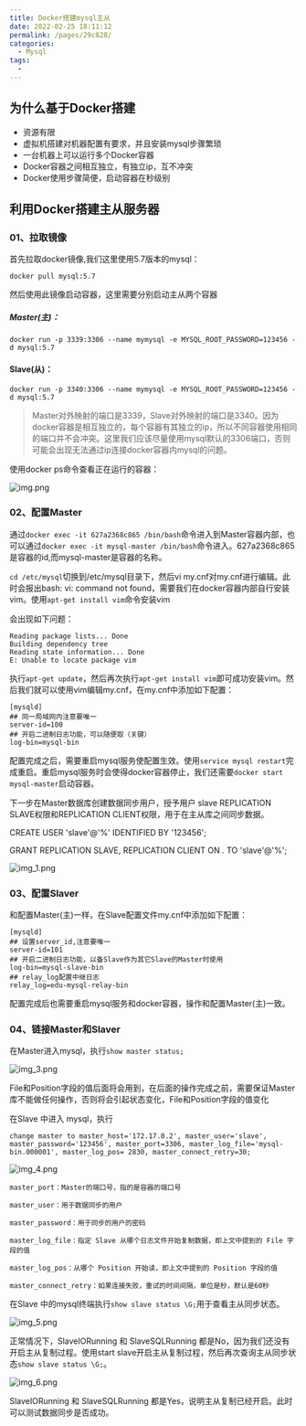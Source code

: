 ```yaml
---
title: Docker搭建mysql主从
date: 2022-02-25 18:11:12
permalink: /pages/29c828/
categories:
  - Mysql
tags:
  - 
---
```



## 为什么基于Docker搭建
- 资源有限
- 虚拟机搭建对机器配置有要求，并且安装mysql步骤繁琐
- 一台机器上可以运行多个Docker容器
- Docker容器之间相互独立，有独立ip，互不冲突
- Docker使用步骤简便，启动容器在秒级别

## 利用Docker搭建主从服务器
### 01、拉取镜像

首先拉取docker镜像,我们这里使用5.7版本的mysql：

`docker pull mysql:5.7`

然后使用此镜像启动容器，这里需要分别启动主从两个容器


##### Master(主)：

    docker run -p 3339:3306 --name mymysql -e MYSQL_ROOT_PASSWORD=123456 -d mysql:5.7

#### Slave(从)：

    docker run -p 3340:3306 --name mymysql -e MYSQL_ROOT_PASSWORD=123456 -d mysql:5.7

>Master对外映射的端口是3339，Slave对外映射的端口是3340。因为docker容器是相互独立的，每个容器有其独立的ip，所以不同容器使用相同的端口并不会冲突。这里我们应该尽量使用mysql默认的3306端口，否则可能会出现无法通过ip连接docker容器内mysql的问题。

使用docker ps命令查看正在运行的容器：

![img.png](./img.png)

### 02、配置Master
通过`docker exec -it 627a2368c865 /bin/bash`命令进入到Master容器内部，也可以通过`docker exec -it mysql-master /bin/bash`命令进入。627a2368c865是容器的id,而mysql-master是容器的名称。

`cd /etc/mysql`切换到/etc/mysql目录下，然后vi my.cnf对my.cnf进行编辑。此时会报出bash: vi: command not found，需要我们在docker容器内部自行安装vim。使用`apt-get install vim`命令安装vim

会出现如下问题：

```
Reading package lists... Done
Building dependency tree       
Reading state information... Done
E: Unable to locate package vim
```

执行`apt-get update`，然后再次执行`apt-get install vim`即可成功安装vim。然后我们就可以使用vim编辑my.cnf，在my.cnf中添加如下配置：

```
[mysqld]
## 同一局域网内注意要唯一
server-id=100  
## 开启二进制日志功能，可以随便取（关键）
log-bin=mysql-bin
```

配置完成之后，需要重启mysql服务使配置生效。使用`service mysql restart`完成重启。重启mysql服务时会使得docker容器停止，我们还需要`docker start mysql-master`启动容器。

下一步在Master数据库创建数据同步用户，授予用户 slave REPLICATION SLAVE权限和REPLICATION CLIENT权限，用于在主从库之间同步数据。

CREATE USER 'slave'@'%' IDENTIFIED BY '123456';

GRANT REPLICATION SLAVE, REPLICATION CLIENT ON *.* TO 'slave'@'%';

![img_1.png](./img_1.png)

### 03、配置Slaver
和配置Master(主)一样，在Slave配置文件my.cnf中添加如下配置：
```
[mysqld]
## 设置server_id,注意要唯一
server-id=101  
## 开启二进制日志功能，以备Slave作为其它Slave的Master时使用
log-bin=mysql-slave-bin   
## relay_log配置中继日志
relay_log=edu-mysql-relay-bin  
```
配置完成后也需要重启mysql服务和docker容器，操作和配置Master(主)一致。

### 04、链接Master和Slaver
在Master进入mysql，执行`show master status;`

![img_3.png](./img_3.png)

File和Position字段的值后面将会用到，在后面的操作完成之前，需要保证Master库不能做任何操作，否则将会引起状态变化，File和Position字段的值变化

在Slave 中进入 mysql，执行
```
change master to master_host='172.17.0.2', master_user='slave', master_password='123456', master_port=3306, master_log_file='mysql-bin.000001', master_log_pos= 2830, master_connect_retry=30;
```
![img_4.png](./img_4.png)

    master_port：Master的端口号，指的是容器的端口号

    master_user：用于数据同步的用户

    master_password：用于同步的用户的密码

    master_log_file：指定 Slave 从哪个日志文件开始复制数据，即上文中提到的 File 字段的值

    master_log_pos：从哪个 Position 开始读，即上文中提到的 Position 字段的值

    master_connect_retry：如果连接失败，重试的时间间隔，单位是秒，默认是60秒


在Slave 中的mysql终端执行`show slave status \G;`用于查看主从同步状态。

![img_5.png](./img_5.png)

正常情况下，SlaveIORunning 和 SlaveSQLRunning 都是No，因为我们还没有开启主从复制过程。使用start slave开启主从复制过程，然后再次查询主从同步状态`show slave status \G;`。

![img_6.png](./img_6.png)

SlaveIORunning 和 SlaveSQLRunning 都是Yes，说明主从复制已经开启。此时可以测试数据同步是否成功。

